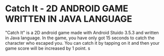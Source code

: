 # Catch It - 2D ANDROID GAME WRITTEN IN JAVA LANGUAGE

"Catch It" is a 2D android game made with Android Stuido 3.5.3 and written in Java language.
In the game, you have only got 15 seconds to catch the character who escaped you. You can catch it by tapping on it and then your game score will be increased by 1 point.
s
